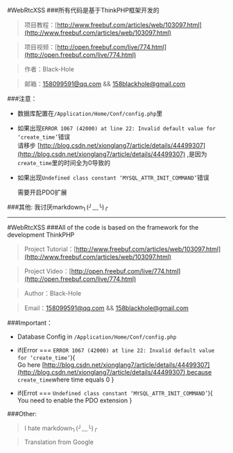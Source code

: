 #WebRtcXSS
###所有代码是基于ThinkPHP框架开发的
>项目教程：[http://www.freebuf.com/articles/web/103097.html](http://www.freebuf.com/articles/web/103097.html)

>项目视频：[http://open.freebuf.com/live/774.html](http://open.freebuf.com/live/774.html)

>作者：Black-Hole

>邮箱：158099591@qq.com && 158blackhole@gmail.com

###注意：

* 数据库配置在`/Application/Home/Conf/config.php`里

* 如果出现`ERROR 1067 (42000) at line 22: Invalid default value for ‘create_time’`错误<br />
  请移步 [http://blog.csdn.net/xionglang7/article/details/44499307](http://blog.csdn.net/xionglang7/article/details/44499307) ,是因为`create_time`里的时间全为0导致的

* 如果出现`Undefined class constant ‘MYSQL_ATTR_INIT_COMMAND’`错误
  <p>需要开启PDO扩展</p>

###其他:
我讨厌markdown╮(╯﹏╰)╭

***
#WebRtcXSS
###All of the code is based on the framework for the development ThinkPHP
>Project Tutorial：[http://www.freebuf.com/articles/web/103097.html](http://www.freebuf.com/articles/web/103097.html)

>Project Video：[http://open.freebuf.com/live/774.html](http://open.freebuf.com/live/774.html)

>Author：Black-Hole

>Email：158099591@qq.com && 158blackhole@gmail.com

###Important：
* Database Config in `/Application/Home/Conf/config.php`

* if(Error === `ERROR 1067 (42000) at line 22: Invalid default value for ‘create_time’`){<br />
   Go here [http://blog.csdn.net/xionglang7/article/details/44499307](http://blog.csdn.net/xionglang7/article/details/44499307),because `create_time`where time equals 0
}

* if(Errot === `Undefined class constant ‘MYSQL_ATTR_INIT_COMMAND’`){<br />
  You need to enable the PDO extension
}

###Other:
>I hate markdown╮(╯﹏╰)╭

>Translation from Google